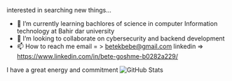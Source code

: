 interested in searching new things...
- 🌱 I’m currently learning bachlores of science in computer Information technology at Bahir dar university
- 💞️ I’m looking to collaborate on cybersecurity and backend development
- 📫 How to reach me email = > betekbebe@gmail.com  linkedin => https://www.linkedin.com/in/bete-goshme-b0282a229/
<!---
bete7512/bete7512 is a ✨ special ✨ repository because its `README.md` (this file) appears on your GitHub profile.
You can click the Preview link to take a look at your changes.
--->

I have a great energy and commitment
![GitHub Stats](https://github-readme-stats.vercel.app/api?username=bete7512&theme=radical)
